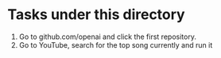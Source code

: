 # Tasks under this directory

1. Go to github.com/openai and click the first repository.
2. Go to YouTube, search for the top song currently and run it